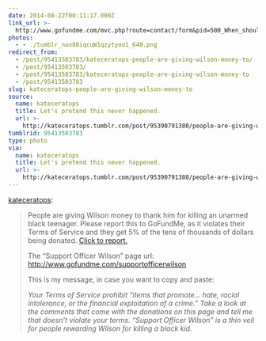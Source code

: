 ```yaml
---
date: 2014-08-22T00:11:17.000Z
link_url: >-
  http://www.gofundme.com/mvc.php?route=contact/form&pid=500_When_should_I_report_a_campaign
photos:
  - - ./tumblr_nao80iqcuW1qzytyoo1_640.png
redirect_from:
  - /post/95413503783/kateceratops-people-are-giving-wilson-money-to/
  - /post/95413503783/
  - /post/95413503783/kateceratops-people-are-giving-wilson-money-to
  - /post/95413503783
slug: kateceratops-people-are-giving-wilson-money-to
source:
  name: kateceratops
  title: Let's pretend this never happened.
  url: >-
    http://kateceratops.tumblr.com/post/95390791380/people-are-giving-wilson-money-to-thank-him-for
tumblrid: 95413503783
type: photo
via:
  name: kateceratops
  title: Let's pretend this never happened.
  url: >-
    http://kateceratops.tumblr.com/post/95390791380/people-are-giving-wilson-money-to-thank-him-for
---
```

<p><a href="http://kateceratops.tumblr.com/post/95390791380/people-are-giving-wilson-money-to-thank-him-for" class="tumblr_blog">kateceratops</a>:</p>

<blockquote><p>People are giving Wilson money to thank him for killing an unarmed black teenager. Please report this to GoFundMe, as it violates their Terms of Service and they get 5% of the tens of thousands of dollars being donated. <a href="http://www.gofundme.com/mvc.php?route=contact/form&amp;pid=500_When_should_I_report_a_campaign">Click to report.</a></p>
<p>The “Support Officer Wilson” page url: <a href="http://www.gofundme.com/supportofficerwilson">http://www.gofundme.com/supportofficerwilson</a></p>
<p>This is my message, in case you want to copy and paste:</p>
<p><em>Your Terms of Service prohibit “items that promote… hate, racial intolerance, or the financial exploitation of a crime.” Take a look at the comments that come with the donations on this page and tell me that doesn’t violate your terms. “Support Officer Wilson” is a thin veil for people rewarding Wilson for killing a black kid.</em></p></blockquote>
